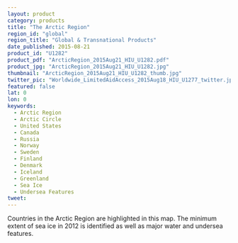 ```yaml
---
layout: product
category: products
title: "The Arctic Region"
region_id: "global"
region_title: "Global & Transnational Products"
date_published: 2015-08-21
product_id: "U1282"
product_pdf: "ArcticRegion_2015Aug21_HIU_U1282.pdf"
product_jpg: "ArcticRegion_2015Aug21_HIU_U1282.jpg"
thumbnail: "ArcticRegion_2015Aug21_HIU_U1282_thumb.jpg"
twitter_pic: "Worldwide_LimitedAidAccess_2015Aug18_HIU_U1277_twitter.jpg"
featured: false
lat: 0
lon: 0
keywords:
  - Arctic Region
  - Arctic Circle
  - United States
  - Canada
  - Russia
  - Norway
  - Sweden
  - Finland
  - Denmark
  - Iceland
  - Greenland
  - Sea Ice
  - Undersea Features
tweet: 
---
```


Countries in the Arctic Region are highlighted in this map. The minimum extent of sea ice in 2012 is identified as well as major water and undersea features.  
